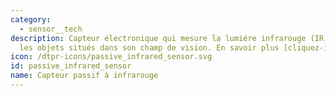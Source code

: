 ```yaml
---
category: 
  - sensor__tech
description: Capteur électronique qui mesure la lumiére infrarouge (IR) émise par
  les objets situés dans son champ de vision. En savoir plus [cliquez-ici](https://fr.wikipedia.org/wiki/Infrarouge)
icon: /dtpr-icons/passive_infrared_sensor.svg
id: passive_infrared_sensor
name: Capteur passif à infrarouge
---
```

